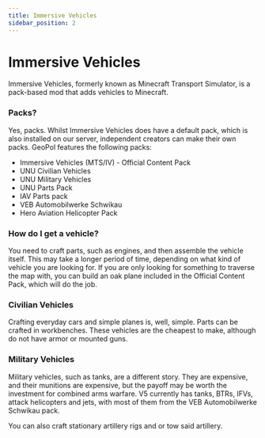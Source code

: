 ```yaml
---
title: Immersive Vehicles
sidebar_position: 2
---
```

# Immersive Vehicles
Immersive Vehicles, formerly known as Minecraft Transport Simulator, is a pack-based mod that adds vehicles to Minecraft. 

### Packs?
Yes, packs. Whilst Immersive Vehicles does have a default pack, which is also installed on our server, independent creators can make their own packs. GeoPol features the following packs:

 - Immersive Vehicles (MTS/IV) - Official Content Pack
 - UNU Civilian Vehicles
 - UNU Military Vehicles
 - UNU Parts Pack
 - IAV Parts pack
 - VEB Automobilwerke Schwikau
 - Hero Aviation Helicopter Pack



### How do I get a vehicle?
You need to craft parts, such as engines, and then assemble the vehicle itself. This may take a longer period of time, depending on what kind of vehicle you are looking for. If you are only looking for something to traverse the map with, you can build an oak plane included in the Official Content Pack, which will do the job.

### Civilian Vehicles
Crafting everyday cars and simple planes is, well, simple. Parts can be crafted in workbenches. These vehicles are the cheapest to make, although do not have armor or mounted guns.  

### Military Vehicles
Military vehicles, such as tanks, are a different story. They are expensive, and their munitions are expensive, but the payoff may be worth the investment for combined arms warfare. V5 currently has tanks, BTRs, IFVs, attack helicopters and jets, with most of them from the VEB Automobilwerke Schwikau pack.

You can also craft stationary artillery rigs and or tow said artillery.

